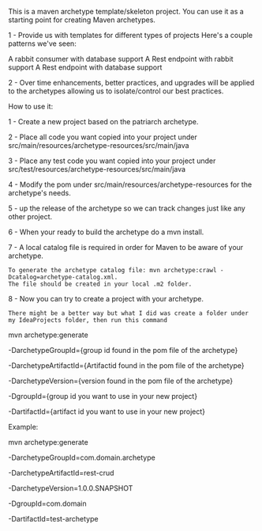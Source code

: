 This is a maven archetype template/skeleton project. You can use it as a starting point for creating Maven archetypes.

1 - Provide us with templates for different types of projects Here's a couple patterns we've seen:

A rabbit consumer with database support
A Rest endpoint with rabbit support 
A Rest endpoint with database support

2 - Over time enhancements, better practices, and upgrades will be applied to the archetypes allowing us to isolate/control
our best practices.

How to use it:

1 - Create a new project based on the patriarch archetype.

2 - Place all code you want copied into your project under src/main/resources/archetype-resources/src/main/java

3 - Place any test code you want copied into your project under src/test/resources/archetype-resources/src/main/java

4 - Modify the pom under src/main/resources/archetype-resources for the archetype's needs.
 
5 - up the release of the archetype so we can track changes just like any other project.

6 - When your ready to build the archetype do a mvn install.

7 - A local catalog file is required in order for Maven to be aware of your archetype.
 
    To generate the archetype catalog file: mvn archetype:crawl -Dcatalog=archetype-catalog.xml.
    The file should be created in your local .m2 folder.
    
8 - Now you can try to create a project with your archetype.

    There might be a better way but what I did was create a folder under my IdeaProjects folder, then run this command
    
 

mvn archetype:generate 

   -DarchetypeGroupId={group id found in the pom file of the archetype}
    
   -DarchetypeArtifactId={Artifactid found in the pom file of the archetype} 
    
   -DarchetypeVersion={version found in the pom file of the archetype} 
    
   -DgroupId={group id you want to use in your new project}
    
   -DartifactId={artifact id you want to use in your new project}
    
    
Example:

 
mvn archetype:generate 

   -DarchetypeGroupId=com.domain.archetype
    
   -DarchetypeArtifactId=rest-crud
    
   -DarchetypeVersion=1.0.0.SNAPSHOT
    
   -DgroupId=com.domain
    
   -DartifactId=test-archetype
